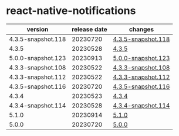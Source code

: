 # react-native-notifications	


|version|release date|changes|
|---|---|---|
|4.3.5-snapshot.118|20230720|[4.3.5-snapshot.118](./4.3.5-snapshot.118-20230720.md)|
|4.3.5|20230528|[4.3.5](./4.3.5-20230528.md)|
|5.0.0-snapshot.123|20230913|[5.0.0-snapshot.123](./5.0.0-snapshot.123-20230913.md)|
|4.3.3-snapshot.108|20230522|[4.3.3-snapshot.108](./4.3.3-snapshot.108-20230522.md)|
|4.3.3-snapshot.112|20230522|[4.3.3-snapshot.112](./4.3.3-snapshot.112-20230522.md)|
|4.3.5-snapshot.116|20230720|[4.3.5-snapshot.116](./4.3.5-snapshot.116-20230720.md)|
|4.3.4|20230523|[4.3.4](./4.3.4-20230523.md)|
|4.3.4-snapshot.114|20230528|[4.3.4-snapshot.114](./4.3.4-snapshot.114-20230528.md)|
|5.1.0|20230914|[5.1.0](./5.1.0-20230914.md)|
|5.0.0|20230720|[5.0.0](./5.0.0-20230720.md)|
